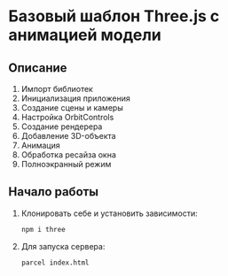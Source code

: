 # Базовый шаблон Three.js с анимацией модели

## Описание

1. Импорт библиотек
2. Инициализация приложения
3. Создание сцены и камеры
4. Настройка OrbitControls
5. Создание рендерера
6. Добавление 3D-объекта 
7. Анимация
8. Обработка ресайза окна
9. Полноэкранный режим

## Начало работы

1. Клонировать себе и установить зависимости:
    ```bash
    npm i three
    ```
2. Для запуска сервера:
    ```bash
    parcel index.html
    ```



